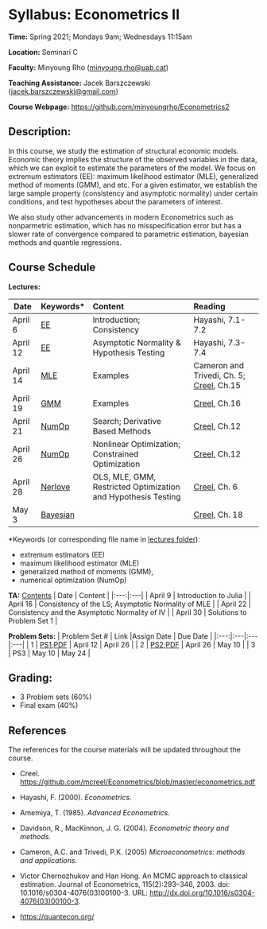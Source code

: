 # Syllabus: Econometrics II 

**Time:** Spring 2021; Mondays 9am; Wednesdays 11:15am

**Location:** Seminari C

**Faculty:** Minyoung Rho (minyoung.rho@uab.cat)

**Teaching Assistance:** Jacek Barszczewski (jacek.barszczewski@gmail.com)


**Course Webpage:** https://github.com/minyoungrho/Econometrics2

## Description:
In this course, we study the estimation of structural economic models. Economic theory implies the structure of the observed variables in the data, which we can exploit to estimate the parameters of the model. We focus on extremum estimators (EE): maximum likelihood estimator (MLE), generalized method of moments (GMM), and etc. For a given estimator, we establish the large sample property (consistency and asymptotic normality) under certain conditions, and test hypotheses about the parameters of interest. 

We also study other advancements in modern Econometrics such as  nonparmetric estimation, which has no misspecification error but has a slower rate of convergence compared to parametric estimation, bayesian methods and quantile regressions.

## Course Schedule

**Lectures:**

| Date | Keywords* |  Content | Reading  |
|---|:---|:---|:---|
| April 6 | [EE](https://github.com/minyoungrho/Econometrics2/blob/main/lectures/EE.ipynb) | Introduction; Consistency  | Hayashi, 7.1-7.2  |   
| April 12 | [EE](https://github.com/minyoungrho/Econometrics2/blob/main/lectures/EE.ipynb) | Asymptotic Normality & Hypothesis Testing | Hayashi, 7.3-7.4  |
| April 14 | [MLE](https://github.com/minyoungrho/Econometrics2/blob/main/lectures/MLE.ipynb) | Examples | Cameron and Trivedi, Ch. 5; [Creel](https://github.com/mcreel/Econometrics/blob/master/econometrics.pdf), Ch.15  | 
| April 19 | [GMM](https://github.com/minyoungrho/Econometrics2/blob/main/lectures/GMM.ipynb) | Examples | [Creel](https://github.com/mcreel/Econometrics/blob/master/econometrics.pdf), Ch.16  | 
| April 21 | [NumOp](https://github.com/minyoungrho/Econometrics2/blob/main/lectures/NumOp.ipynb) | Search; Derivative Based Methods | [Creel](https://github.com/mcreel/Econometrics/blob/master/econometrics.pdf), Ch.12  | 
| April 26 | [NumOp](https://github.com/minyoungrho/Econometrics2/blob/main/lectures/NumOp.ipynb) | Nonlinear Optimization; Constrained Optimization | [Creel](https://github.com/mcreel/Econometrics/blob/master/econometrics.pdf), Ch.12  | 
| April 28 | [Nerlove](https://github.com/minyoungrho/Econometrics2/blob/main/lectures/Nerlove.ipynb) | OLS, MLE, GMM, Restricted Optimization and Hypothesis Testing | [Creel](https://github.com/mcreel/Econometrics/blob/master/econometrics.pdf), Ch. 6   | 
| May 3 | [Bayesian](https://github.com/minyoungrho/Econometrics2/blob/main/lectures/Bayesian.ipynb) |  | [Creel](https://github.com/mcreel/Econometrics/blob/master/econometrics.pdf), Ch. 18   | 

*Keywords (or corresponding file name in [lectures folder](https://github.com/minyoungrho/Econometrics2/tree/main/lectures)): 
  - extremum estimators (EE)
  - maximum likelihood estimator (MLE)
  - generalized method of moments (GMM), 
  - numerical optimization (NumOp)



**TA:**
[Contents](https://drive.google.com/drive/folders/1fxlpdpmILn8Dj9zYJe7VzHwOdA4nUW6s?usp=sharing)
| Date | Content |
|:---:|:---|
| April 9 | Introduction to Julia | 
| April 16 | Consistency of the LS; Asymptotic Normality of MLE | 
| April 22 | Consistency and the Asymptotic Normality of IV |
| April 30 | Solutions to Problem Set 1 |


**Problem Sets:**
| Problem Set # | Link |Assign Date |  Due Date |
|:---:|:---|:---|:---|
| 1 | [PS1](https://github.com/minyoungrho/Econometrics2/blob/main/ps/ps1.ipynb);[PDF](https://github.com/minyoungrho/Econometrics2/blob/main/ps/ps1.pdf) | April 12 | April 26 |
| 2 | [PS2](https://github.com/minyoungrho/Econometrics2/blob/main/ps/ps2.ipynb);[PDF](https://github.com/minyoungrho/Econometrics2/blob/main/ps/ps2.pdf) | April 26 | May 10 |
| 3 | PS3 | May 10 | May 24 |

## Grading: 
- 3 Problem sets (60%)
- Final exam (40%)

## References
The references for the course materials will be updated throughout the course.
- Creel. https://github.com/mcreel/Econometrics/blob/master/econometrics.pdf
- Hayashi, F. (2000). *Econometrics.*
- Amemiya, T. (1985). *Advanced Econometrics.*
- Davidson, R., MacKinnon, J. G. (2004). *Econometric theory and methods.*
- Cameron, A.C. and Trivedi, P.K. (2005) *Microeconometrics: methods and applications.*
- Victor Chernozhukov and Han Hong. An MCMC approach to classical estimation. Journal of
Econometrics, 115(2):293–346, 2003. doi: 10.1016/s0304-4076(03)00100-3. URL: http://dx.doi.org/10.1016/s0304-4076(03)00100-3.

- https://quantecon.org/
